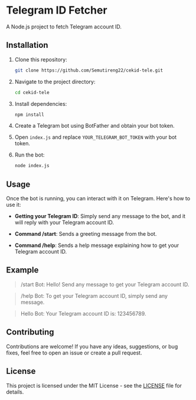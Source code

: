# Telegram ID Fetcher

A Node.js project to fetch Telegram account ID.

## Installation

1. Clone this repository:
   ```bash
   git clone https://github.com/Semutireng22/cekid-tele.git
   ```

2. Navigate to the project directory:
   ```bash
   cd cekid-tele
   ```

3. Install dependencies:
   ```bash
   npm install
   ```

4. Create a Telegram bot using BotFather and obtain your bot token.

5. Open `index.js` and replace `YOUR_TELEGRAM_BOT_TOKEN` with your bot token.

6. Run the bot:
   ```bash
   node index.js
   ```

## Usage

Once the bot is running, you can interact with it on Telegram. Here's how to use it:

- **Getting your Telegram ID**: Simply send any message to the bot, and it will reply with your Telegram account ID.

- **Command /start**: Sends a greeting message from the bot.

- **Command /help**: Sends a help message explaining how to get your Telegram account ID.

## Example

> /start
Bot: Hello! Send any message to get your Telegram account ID.

> /help
Bot: To get your Telegram account ID, simply send any message.

> Hello
Bot: Your Telegram account ID is: 123456789.

## Contributing

Contributions are welcome! If you have any ideas, suggestions, or bug fixes, feel free to open an issue or create a pull request.

## License

This project is licensed under the MIT License - see the [LICENSE](LICENSE) file for details.

